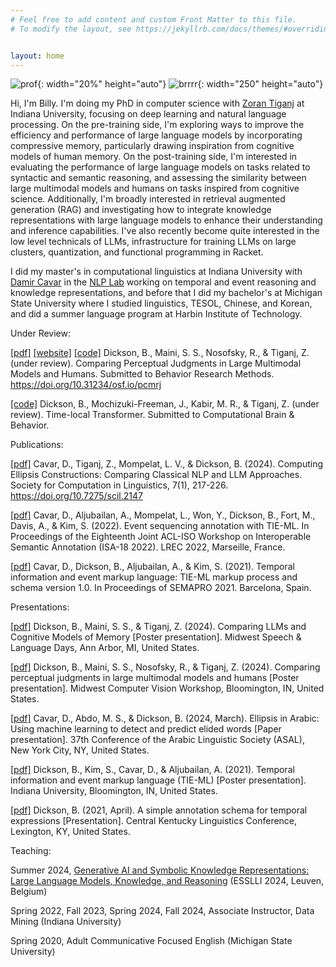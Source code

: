 ```yaml
---
# Feel free to add content and custom Front Matter to this file.
# To modify the layout, see https://jekyllrb.com/docs/themes/#overriding-theme-defaults


layout: home
---
```

![prof](../assets/images/prof2.jpg){: width="20%" height="auto"}
![brrrr](../assets/images/brrrr.jpg){: width="250" height="auto"}

Hi, I'm Billy. I'm doing my PhD in computer science with [Zoran Tiganj](https://homes.luddy.indiana.edu/ztiganj/) at Indiana University, focusing on deep learning and natural language processing. On the pre-training side, I'm exploring ways to improve the efficiency and performance of large language models by incorporating compressive memory, particularly drawing inspiration from cognitive models of human memory. On the post-training side, I'm interested in evaluating the performance of large language models on tasks related to syntactic and semantic reasoning, and assessing the similarity between large multimodal models and humans on tasks inspired from cognitive science.  Additionally, I'm broadly interested in retrieval augmented generation (RAG) and investigating how to integrate knowledge representations with large language models to enhance their understanding and inference capabilities. I've also recently become quite interested in the low level technicals of LLMs, infrastructure for training LLMs on large clusters, quantization, and functional programming in Racket.

I did my master's in computational linguistics at Indiana University with [Damir Cavar](https://damir.cavar.me/) in the [NLP Lab](https://nlp-lab.org/) working on temporal and event reasoning and knowledge representations, and before that I did my bachelor's at Michigan State University where I studied linguistics, TESOL, Chinese, and Korean, and did a summer language program at Harbin Institute of Technology.

Under Review:

[[pdf]](https://osf.io/preprints/psyarxiv/pcmrj) [[website]](https://cognlp.com) [[code]](https://github.com/cogneuroai/multimodal-models-rock) Dickson, B., Maini, S. S., Nosofsky, R., & Tiganj, Z. (under review). Comparing Perceptual Judgments in Large Multimodal Models and Humans. Submitted to Behavior Research Methods. https://doi.org/10.31234/osf.io/pcmrj

[[code]](https://github.com/cogneuroai/time-local-transformer) Dickson, B., Mochizuki-Freeman, J., Kabir, M. R., & Tiganj, Z. (under review). Time-local Transformer. Submitted to Computational Brain & Behavior.

Publications:

[[pdf]](https://openpublishing.library.umass.edu/scil/article/id/2147/) Cavar, D., Tiganj, Z., Mompelat, L. V., & Dickson, B. (2024). Computing Ellipsis Constructions: Comparing Classical NLP and LLM Approaches. Society for Computation in Linguistics, 7(1), 217-226. https://doi.org/10.7275/scil.2147

[[pdf]](https://sigsem.uvt.nl/isa18/ISA-18_32_Paper.pdf) Cavar, D., Aljubailan, A., Mompelat, L., Won, Y., Dickson, B., Fort, M., Davis, A., & Kim, S. (2022). Event sequencing annotation with TIE-ML. In Proceedings of the Eighteenth Joint ACL-ISO Workshop on Interoperable Semantic Annotation (ISA-18 2022). LREC 2022, Marseille, France.

[[pdf]](https://arxiv.org/abs/2109.13892) Cavar, D., Dickson, B., Aljubailan, A., & Kim, S. (2021). Temporal information and event markup language: TIE-ML markup process and schema version 1.0. In Proceedings of SEMAPRO 2021. Barcelona, Spain.

Presentations:

[[pdf]](../assets/SITH_POSTER_UofM.pdf) Dickson, B., Maini, S. S., & Tiganj, Z. (2024). Comparing LLMs and Cognitive Models of Memory [Poster presentation]. Midwest Speech & Language Days, Ann Arbor, MI, United States.

[[pdf]](../assets/dickson_maini_rocks_poster.pdf) Dickson, B., Maini, S. S., Nosofsky, R., & Tiganj, Z. (2024). Comparing perceptual judgments in large multimodal models and humans [Poster presentation]. Midwest Computer Vision Workshop, Bloomington, IN, United States.

[[pdf]](https://nlp-lab.org/publications/Ellipsis_IU.pdf) Cavar, D., Abdo, M. S., & Dickson, B. (2024, March). Ellipsis in Arabic: Using machine learning to detect and predict elided words [Paper presentation]. 37th Conference of the Arabic Linguistic Society (ASAL), New York City, NY, United States.

[[pdf]](https://nlp-lab.org/timeevents/TIEML_Poster_8_27.pdf) Dickson, B., Kim, S., Cavar, D., & Aljubailan, A. (2021). Temporal information and event markup language (TIE-ML) [Poster presentation]. Indiana University, Bloomington, IN, United States.

[[pdf]](../assets/Dickson_Time_CKLiC_21.pdf) Dickson, B. (2021, April). A simple annotation schema for temporal expressions [Presentation]. Central Kentucky Linguistics Conference, Lexington, KY, United States.

Teaching:

Summer 2024, [Generative AI and Symbolic Knowledge Representations: Large Language Models, Knowledge, and Reasoning](https://damir.cavar.me/ESSLLI24_LLM_KG.github.io/) (ESSLLI 2024, Leuven, Belgium)

Spring 2022, Fall 2023, Spring 2024, Fall 2024, Associate Instructor, Data Mining (Indiana University)

Spring 2020, Adult Communicative Focused English (Michigan State University)